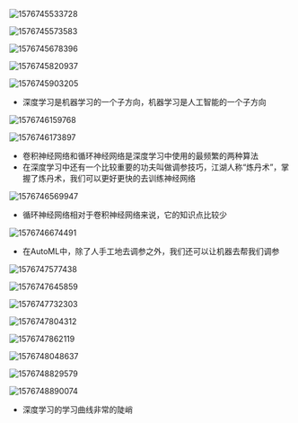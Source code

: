 ![1576745533728](assets/1576745533728.png)

![1576745573583](assets/1576745573583.png)

![1576745678396](assets/1576745678396.png)

![1576745820937](assets/1576745820937.png)

![1576745903205](assets/1576745903205.png)

- 深度学习是机器学习的一个子方向，机器学习是人工智能的一个子方向

![1576746159768](assets/1576746159768.png)

![1576746173897](assets/1576746173897.png)

- 卷积神经网络和循环神经网络是深度学习中使用的最频繁的两种算法
- 在深度学习中还有一个比较重要的功夫叫做调参技巧，江湖人称“炼丹术”，掌握了炼丹术，我们可以更好更快的去训练神经网络

![1576746569947](assets/1576746569947.png)

- 循环神经网络相对于卷积神经网络来说，它的知识点比较少

![1576746674491](assets/1576746674491.png)

- 在AutoML中，除了人手工地去调参之外，我们还可以让机器去帮我们调参

![1576747577438](assets/1576747577438.png)

![1576747645859](assets/1576747645859.png)

![1576747732303](assets/1576747732303.png)

![1576747804312](assets/1576747804312.png)

![1576747862119](assets/1576747862119.png)

![1576748048637](assets/1576748048637.png)

![1576748829579](assets/1576748829579.png)

![1576748890074](assets/1576748890074.png)

- 深度学习的学习曲线非常的陡峭

